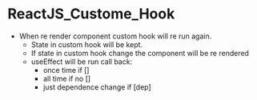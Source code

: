 # ReactJS_Custome_Hook
- When re render component custom hook will re run again. 
  + State in custom hook will be kept.
  + If state in custom hook change the component will be re rendered
  + useEffect will be run call back:
     - once time if []
     - all time if no []
     - just dependence change if [dep]